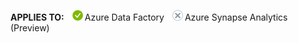 <Token>**APPLIES TO:** ![yes](../media/applies-to/yes.png)Azure Data Factory ![no](../media/applies-to/no.png)Azure Synapse Analytics (Preview) </Token>

